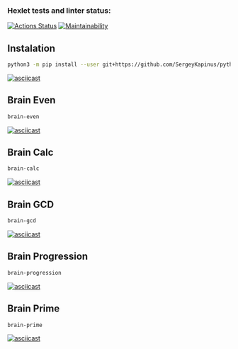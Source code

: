 ### Hexlet tests and linter status:
[![Actions Status](https://github.com/SergeyKapinus/python-project-lvl1/workflows/hexlet-check/badge.svg)](https://github.com/SergeyKapinus/python-project-lvl1/actions)
[![Maintainability](https://api.codeclimate.com/v1/badges/df66c0cbbeca7d822f23/maintainability)](https://codeclimate.com/github/SergeyKapinus/python-project-lvl1//maintainability)

## Instalation

```bash
python3 -m pip install --user git+https://github.com/SergeyKapinus/python-project-lvl1.git
```
[![asciicast](https://asciinema.org/a/XmEW66FqSRQZ2Ab6f69XtJdct.svg)](https://asciinema.org/a/XmEW66FqSRQZ2Ab6f69XtJdct)

## Brain Even
```bash
brain-even
```
[![asciicast](https://asciinema.org/a/CZpFhymc7SgQXqtiQdOPGk72Z.svg)](https://asciinema.org/a/CZpFhymc7SgQXqtiQdOPGk72Z)

## Brain Calc
```bash
brain-calc
```
[![asciicast](https://asciinema.org/a/MG34cyCtrwef6VLzpeMCM9QaO.svg)](https://asciinema.org/a/MG34cyCtrwef6VLzpeMCM9QaO)

## Brain GCD
```bash
brain-gcd
```
[![asciicast](https://asciinema.org/a/AbtX6QwCwSWRc7UDkJkH5wtw1.svg)](https://asciinema.org/a/AbtX6QwCwSWRc7UDkJkH5wtw1)

## Brain Progression
```bash
brain-progression
```
[![asciicast](https://asciinema.org/a/Oa8mxftzkLee9kctvxr3qsYH2.svg)](https://asciinema.org/a/Oa8mxftzkLee9kctvxr3qsYH2)

## Brain Prime
```bash
brain-prime
```
[![asciicast](https://asciinema.org/a/QXVk9RyLTkcqbMaOiWVAiSBN3.svg)](https://asciinema.org/a/QXVk9RyLTkcqbMaOiWVAiSBN3)



